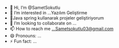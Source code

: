- 👋 Hi, I’m @SametSokutlu
- 👀 I’m interested in ...Yazılım Geliştirme
- 🌱Java spring  kullanarak projeler geliştiriyorum 
- 💞️ I’m looking to collaborate on ...
- 📫 How to reach me ...Sametsokutlu03@gmail.com
- 😄 Pronouns: ...
- ⚡ Fun fact: ...

<!---
SametSokutlu/SametSokutlu is a ✨ special ✨ repository because its `README.md` (this file) appears on your GitHub profile.
You can click the Preview link to take a look at your changes.
--->
